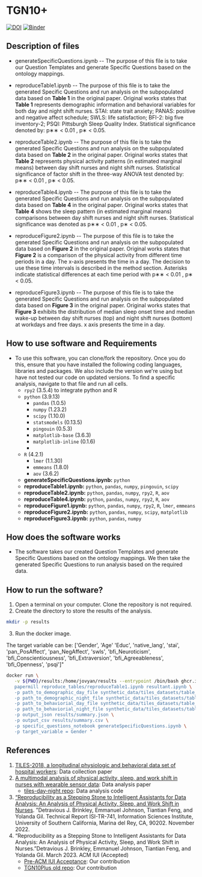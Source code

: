 # TGN10+

[![DOI](https://zenodo.org/badge/587812631.svg)](https://zenodo.org/badge/latestdoi/587812631)
[![Binder](https://mybinder.org/badge_logo.svg)](https://mybinder.org/v2/gh/Brinkley97/TGN10Plus/HEAD)

## Description of files

- generateSpecificQuestions.ipynb -- The purpose of this file is to take our Question Templates and generate Specific Questions based on the ontology mappings.

- reproduceTable1.ipynb -- The purpose of this file is to take the generated Specific Questions and run analysis on the subpopulated data based on **Table 1** in the original paper. Original works states that **Table 1** represents demographic information and behavioral variables for both day and night shift nurses. STAI: state trait anxiety; PANAS: positive and negative affect schedule; SWLS: life satisfaction; BFI-2: big five inventory-2; PSQI: Pittsburgh Sleep Quality Index. Statistical significance denoted by: p∗∗ < 0.01 , p∗ < 0.05.

- reproduceTable2.ipynb -- The purpose of this file is to take the generated Specific Questions and run analysis on the subpopulated data based on **Table 2** in the original paper. Original works states that **Table 2** represents physical activity patterns (in estimated marginal means) between day shift nurses and night shift nurses. Statistical significance of factor shift in the three-way ANOVA test denoted by: p∗∗ < 0.01 , p∗ < 0.05.

- reproduceTable4.ipynb -- The purpose of this file is to take the generated Specific Questions and run analysis on the subpopulated data based on **Table 4** in the original paper. Original works states that **Table 4** shows the sleep pattern (in estimated marginal means) comparisons between day shift nurses and night shift nurses. Statistical significance was denoted as p∗∗ < 0.01 , p∗ < 0.05.

- reproduceFigure2.ipynb -- The purpose of this file is to take the generated Specific Questions and run analysis on the subpopulated data based on **Figure 2** in the original paper. Original works states that **Figure 2** is a comparison of the physical activity from different time periods in a day. The x-axis presents the time in a day. The decision to use these time intervals is described in the method section. Asterisks indicate statistical differences at each time period with p∗∗ < 0.01 , p∗ < 0.05.

- reproduceFigure3.ipynb -- The purpose of this file is to take the generated Specific Questions and run analysis on the subpopulated data based on **Figure 3** in the original paper. Original works states that **Figure 3** exhibits the distribution of median sleep onset time and median wake-up between day shift nurses (top) and night shift nurses (bottom) at workdays and free days. x axis presents the time in a day.

## How to use software and Requirements

- To use this software, you can clone/fork the repository. Once you do this, ensure that you have installed the following coding languages, libraries and packages. We also include the version we're using but have not tested our code on updated versions. To find a specific analysis, navigate to that file and run all cells.
  - `rpy2` (3.5.4) to integrate python and R
  - `python` (3.9.13)
    - `pandas` (1.0.5)
    - `numpy` (1.23.2)
    - `scipy` (1.10.0)
    - `statsmodels` (0.13.5)
    - `pingouin` (0.5.3)
    - `matplotlib-base` (3.6.3)
    - `matplotlib-inline` (0.1.6)
    -
  - `R` (4.2.1)
    - `lmer` (1.1.30)
    - `emmeans` (1.8.0)
    - `aov` (3.6.2)
  - **generateSpecificQuestions.ipynb:** `python`
  - **reproduceTable1.ipynb:** `python`, `pandas`, `numpy`, `pingouin`, `scipy`
  - **reproduceTable2.ipynb:** `python`, `pandas`, `numpy`, `rpy2`, `R`, `aov`
  - **reproduceTable4.ipynb:** `python`, `pandas`, `numpy`, `rpy2`, `R`, `aov`
  - **reproduceFigure1.ipynb:** `python`, `pandas`, `numpy`, `rpy2`, `R`, `lmer`, `emmeans`
  - **reproduceFigure2.ipynb:** `python`, `pandas`, `numpy`, `scipy`, `matplotlib`
  - **reproduceFigure3.ipynb:** `python`, `pandas`, `numpy`

## How does the software works

- The software takes our created Question Templates and generate Specific Questions based on the ontology mappings. We then take the generated Specific Questions to run analysis based on the required data.

## How to run the software?

1. Open a terminal on your computer. Clone the repository is not required.
2. Create the directory to store the results of the analysis.

```bash
mkdir -p results
```

3. Run the docker image.

The target variable can be: ['Gender', 'Age' 'Educ', 'native_lang', 'stai', 'pan_PosAffect', 'pan_NegAffect', 'swls', 'bfi_Neuroticism', 'bfi_Conscientiousness', 'bfi_Extraversion', 'bfi_Agreeableness', 'bfi_Openness', 'psqi']"

```bash
docker run \
   -v ${PWD}/results:/home/jovyan/results --entrypoint /bin/bash ghcr.io/mosoriob/tgn10plus:latest -c "
   papermill reproduce_tables/reproduceTable1.ipynb resultant.ipynb \
   -p path_to_demographic_day_file synthetic_data/tiles_datasets/table_1_synthetic_data/day_table_1_synthetic_demographic_data.csv \
   -p path_to_demographic_night_file synthetic_data/tiles_datasets/table_1_synthetic_data/night_table_1_synthetic_demographic_data.csv \
   -p path_to_behaviorial_day_file synthetic_data/tiles_datasets/table_1_synthetic_data/day_table_1_synthetic_behavioral_data.csv \
   -p path_to_behaviorial_night_file synthetic_data/tiles_datasets/table_1_synthetic_data/night_table_1_synthetic_behavioral_data.csv \
   -p output_json results/summary.json \
   -p output_csv results/summary.csv \
   -p specific_questions_notebook generateSpecificQuestions.ipynb \
   -p target_variable = Gender "
```

## References

1. [TILES-2018, a longitudinal physiologic and behavioral data set of hospital workers](https://www.mendeley.com/catalogue/8996e643-6d17-3ece-b50c-805c1f617b1d/?utm_source=desktop&utm_medium=1.19.8&utm_campaign=open_catalog&userDocumentId=%7Ba089ce74-8915-40a2-a6c1-da344c6179c5%7D): Data collection paper
2. [A multimodal analysis of physical activity, sleep, and work shift in nurses with wearable sensor data](https://www.nature.com/articles/s41598-021-87029-w?proof=t%25C2%25A0): Data analysis paper
   - [tiles-day-night repo](https://github.com/usc-sail/tiles-day-night): Data analysis code
3. [“Reproducibility as a Stepping Stone to Intelligent Assistants for Data Analysis: An Analysis of Physical Activity, Sleep, and Work Shift in Nurses](https://www.isi.edu/results/technical-reports/). ”Detravious J. Brinkley, Emmanuel Johnson, Tiantian Feng, and Yolanda Gil. Technical Report ISI-TR-741, Information Sciences Institute, University of Southern California, Marina del Rey, CA, 90202. November 2022.
4. “Reproducibility as a Stepping Stone to Intelligent Assistants for Data Analysis: An Analysis of Physical Activity, Sleep, and Work Shift in Nurses.”Detravious J. Brinkley, Emmanuel Johnson, Tiantian Feng, and Yolanda Gil. March 2023. ACM IUI (Accepted)
   - [Pre-ACM IUI Acceptance](https://zenodo.org/record/7552433#.Y9Fg0-zMIRQ): Our contribution
   - [TGN10Plus old repo](https://github.com/Brinkley97/TGN10/tree/main): Our contribution
